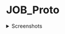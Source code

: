 # JOB_Proto

<details>
<summary>Screenshots</summary>

![1](https://user-images.githubusercontent.com/93325783/206713497-4ec4bb89-a1a7-41c6-8a18-a249658c8cb9.PNG)
![2](https://user-images.githubusercontent.com/93325783/206713513-7e5a8bc4-527f-44cf-b590-2d76b10321f1.PNG)
![3](https://user-images.githubusercontent.com/93325783/206713522-f66c4a04-cbcc-40d7-9a73-55f41f724803.PNG)

</details>
